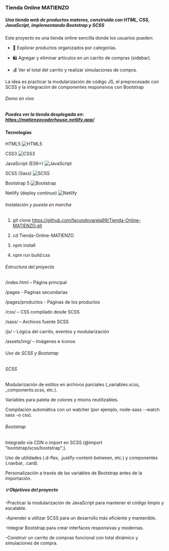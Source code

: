 ### Tienda Online MATIENZO ###

##### Una tienda web de productos materos, construida con HTML, CSS, JavaScript, implementando Bootstrap y SCSS 

Este proyecto es una tienda online sencilla donde los usuarios pueden:

 - 🌿 Explorar productos organizados por categorías.

 - 🛍️ Agregar y eliminar artículos en un carrito de compras (sidebar).

 - 💰 Ver el total del carrito y realizar simulaciones de compra.

La idea es practicar la modularización de código JS, el preprocesado con SCSS y la integración de componentes responsivos con Bootstrap

###### Demo en vivo

##### Puedes ver la tienda desplegada en: https://matienzocoderhouse.netlify.app/

#### Tecnologías

HTML5 ![HTML5](https://img.shields.io/badge/HTML5-E34F26?style=for-the-badge&logo=html5&logoColor=white)

CSS3 ![CSS3](https://img.shields.io/badge/CSS3-1572B6?style=for-the-badge&logo=css3&logoColor=white)

JavaScript (ES6+) ![JavaScript](https://img.shields.io/badge/JavaScript-F7DF1E?style=for-the-badge&logo=javascript&logoColor=black)

SCSS (Sass) ![SCSS](https://img.shields.io/badge/SCSS-CC6699?style=for-the-badge&logo=sass&logoColor=white)

Bootstrap 5 ![Bootstrap](https://img.shields.io/badge/Bootstrap-7952B3?style=for-the-badge&logo=bootstrap&logoColor=white)

Netlify (deploy continuo) ![Netlify](https://img.shields.io/badge/Netlify-00C7B7?style=for-the-badge&logo=netlify&logoColor=white)

###### Instalación y puesta en marcha

1) git clone https://github.com/facundovarela99/Tienda-Online-MATIENZO.git

2) cd Tienda-Online-MATIENZO

3) npm install

4) npm run build:css

###### Estructura del proyecto
/index.html            – Página principal

/pages                 - Paginas secundarias

/pages/productos       - Páginas de los productos

/css/                  – CSS compilado desde SCSS

/sass/                 – Archivos fuente SCSS

/js/                   – Lógica del carrito, eventos y modularización

/assets/img/           – Imágenes e íconos



###### Uso de SCSS y Bootstrap

###### SCSS

Modularización de estilos en archivos parciales (_variables.scss, _components.scss, etc.).

Variables para paleta de colores y mixins reutilizables.

Compilación automática con un watcher (por ejemplo, node-sass --watch sass -o css).

###### Bootstrap

Integrado vía CDN o import en SCSS (@import "bootstrap/scss/bootstrap";).

Uso de utilidades (.d-flex, .justify-content-between, etc.) y componentes (.navbar, .card).

Personalización a través de las variables de Bootstrap antes de la importación.

##### 💡 Objetivos del proyecto

-Practicar la modularización de JavaScript para mantener el código limpio y escalable.

-Aprender a utilizar SCSS para un desarrollo más eficiente y mantenible.

-Integrar Bootstrap para crear interfaces responsivas y modernas.

-Construir un carrito de compras funcional con total dinámico y simulaciones de compra.

